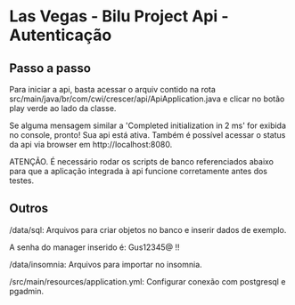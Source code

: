# Las Vegas - Bilu Project Api - Autenticação

## Passo a passo

Para iniciar a api, basta acessar o arquiv contido na rota
src/main/java/br/com/cwi/crescer/api/ApiApplication.java
e clicar no botão play verde ao lado da classe.

Se alguma mensagem similar a 'Completed initialization in 2 ms' for exibida no console,
pronto! Sua api está ativa. Também é possível acessar o status da api via browser em http://localhost:8080.

ATENÇÃO. É necessário rodar os scripts de banco referenciados abaixo para que a aplicação integrada à api funcione corretamente antes dos testes.


## Outros

/data/sql: Arquivos para criar objetos no banco e inserir dados de exemplo.

A senha do manager inserido é: Gus12345@ !!

/data/insomnia: Arquivos para importar no insomnia.

/src/main/resources/application.yml: Configurar conexão com postgresql e pgadmin.